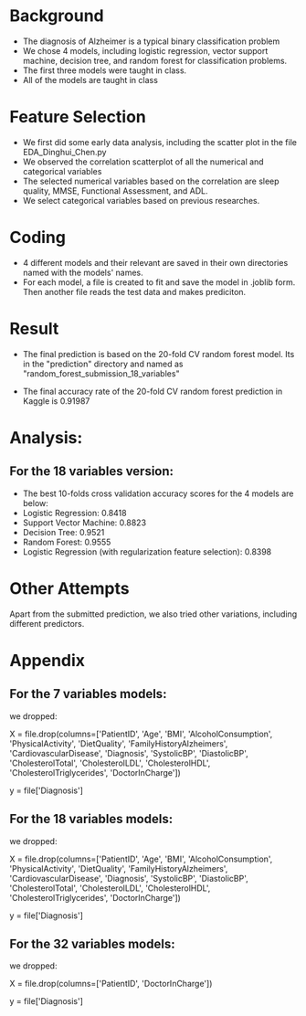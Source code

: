 
# Background
- The diagnosis of Alzheimer is a typical binary classification problem
- We chose 4 models, including logistic regression, vector support machine, decision tree, and random forest for classification problems.
- The first three models were taught in class. 
- All of the models are taught in class

# Feature Selection
- We first did some early data analysis, including the scatter plot in the file EDA_Dinghui_Chen.py
- We observed the correlation scatterplot of all the numerical and categorical variables 
- The selected numerical variables based on the correlation are sleep quality, MMSE, Functional Assessment, and ADL.
- We select categorical variables based on previous researches.

# Coding
- 4 different models and their relevant are saved in their own directories named with the models' names.
- For each model, a file is created to fit and save the model in .joblib form. Then another file reads the test data and makes prediciton. 

# Result
- The final prediction is based on the 20-fold CV random forest model. Its in the "prediction" directory and named as "random_forest_submission_18_variables"


- The final accuracy rate of the 20-fold CV random forest prediction in Kaggle is 0.91987


# Analysis:
## For the 18 variables version:
- The best 10-folds cross validation accuracy scores for the 4 models are below:
- Logistic Regression: 0.8418
- Support Vector Machine: 0.8823
- Decision Tree: 0.9521
- Random Forest: 0.9555
- Logistic Regression (with regularization feature selection): 0.8398

# Other Attempts
Apart from the submitted prediction, we also tried other variations, including different predictors.


# Appendix
## For the 7 variables models:
we dropped: 

X = file.drop(columns=['PatientID', 'Age', 'BMI', 'AlcoholConsumption', 'PhysicalActivity',
                     'DietQuality', 'FamilyHistoryAlzheimers', 'CardiovascularDisease', 'Diagnosis',
                     'SystolicBP', 'DiastolicBP', 'CholesterolTotal', 'CholesterolLDL',
                     'CholesterolHDL', 'CholesterolTriglycerides', 'DoctorInCharge'])

y = file['Diagnosis']

## For the 18 variables models:
we dropped:

X = file.drop(columns=['PatientID', 'Age', 'BMI', 'AlcoholConsumption', 'PhysicalActivity',
                     'DietQuality', 'FamilyHistoryAlzheimers', 'CardiovascularDisease', 'Diagnosis',
                     'SystolicBP', 'DiastolicBP', 'CholesterolTotal', 'CholesterolLDL',
                     'CholesterolHDL', 'CholesterolTriglycerides', 'DoctorInCharge'])

y = file['Diagnosis']

## For the 32 variables models:
we dropped:

X = file.drop(columns=['PatientID', 'DoctorInCharge'])

y = file['Diagnosis']
